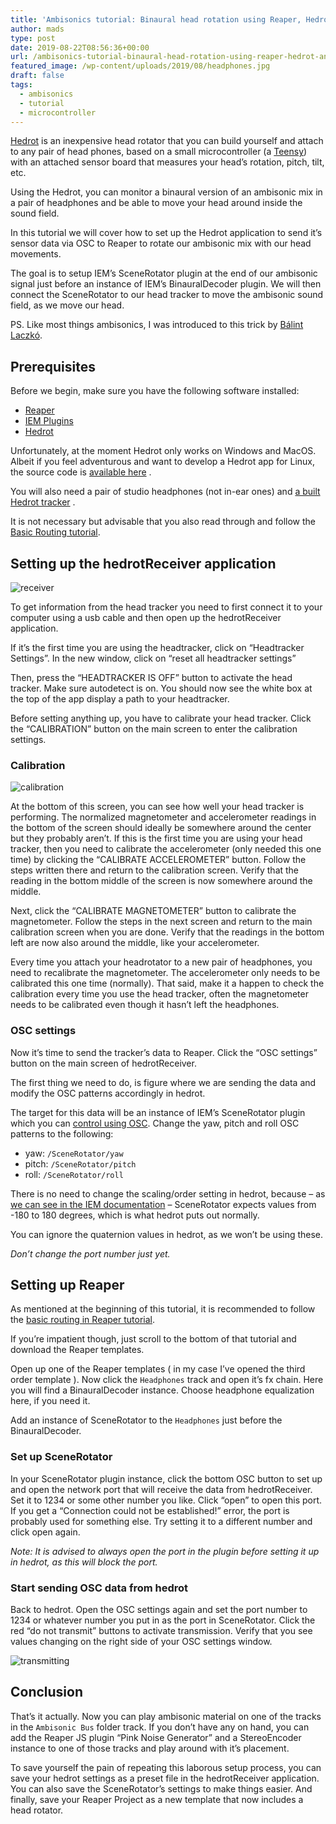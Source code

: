 ```yaml
---
title: 'Ambisonics tutorial: Binaural head rotation using Reaper, Hedrot and IEM Plugins'
author: mads
type: post
date: 2019-08-22T08:56:36+00:00
url: /ambisonics-tutorial-binaural-head-rotation-using-reaper-hedrot-and-iem-plugins/
featured_image: /wp-content/uploads/2019/08/headphones.jpg
draft: false
tags:
  - ambisonics
  - tutorial
  - microcontroller
---
```

[Hedrot][1] is an inexpensive head rotator that you can build yourself and attach to any pair of head phones, based on a small microcontroller (a [Teensy][2]) with an attached sensor board that measures your head&#8217;s rotation, pitch, tilt, etc.

Using the Hedrot, you can monitor a binaural version of an ambisonic mix in a pair of headphones and be able to move your head around inside the sound field.

In this tutorial we will cover how to set up the Hedrot application to send it&#8217;s sensor data via OSC to Reaper to rotate our ambisonic mix with our head movements.

The goal is to setup IEM&#8217;s SceneRotator plugin at the end of our ambisonic signal just before an instance of IEM&#8217;s BinauralDecoder plugin. We will then connect the SceneRotator to our head tracker to move the ambisonic sound field, as we move our head.

PS. Like most things ambisonics, I was introduced to this trick by [Bálint Laczkó][3].

## Prerequisites

Before we begin, make sure you have the following software installed:

  * [Reaper][4]
  * [IEM Plugins][5]
  * [Hedrot][6]

Unfortunately, at the moment Hedrot only works on Windows and MacOS. Albeit if you feel adventurous and want to develop a Hedrot app for Linux, the source code is [available here][6] .

You will also need a pair of studio headphones (not in-ear ones) and  [a built Hedrot tracker][6] .

It is not necessary but advisable that you also read through and follow the [Basic Routing tutorial][7].

## Setting up the hedrotReceiver application

![receiver](/img/small/hedrotReceiver.png)

To get information from the head tracker you need to first connect it to your computer using a usb cable and then open up the hedrotReceiver application.

If it&#8217;s the first time you are using the headtracker, click on &#8220;Headtracker Settings&#8221;. In the new window, click on &#8220;reset all headtracker settings&#8221;

Then, press the &#8220;HEADTRACKER IS OFF&#8221; button to activate the head tracker. Make sure autodetect is on. You should now see the white box at the top of the app display a path to your headtracker.

Before setting anything up, you have to calibrate your head tracker. Click the &#8220;CALIBRATION&#8221; button on the main screen to enter the calibration settings.

### Calibration
![calibration](/img/small/calibrationScreen.png)


At the bottom of this screen, you can see how well your head tracker is performing. The normalized magnetometer and accelerometer readings in the bottom of the screen should ideally be somewhere around the center but they probably aren&#8217;t. If this is the first time you are using your head tracker, then you need to calibrate the accelerometer (only needed this one time) by clicking the &#8220;CALIBRATE ACCELEROMETER&#8221; button. Follow the steps written there and return to the calibration screen. Verify that the reading in the bottom middle of the screen is now somewhere around the middle.

Next, click the &#8220;CALIBRATE MAGNETOMETER&#8221; button to calibrate the magnetometer. Follow the steps in the next screen and return to the main calibration screen when you are done. Verify that the readings in the bottom left are now also around the middle, like your accelerometer.

Every time you attach your headrotator to a new pair of headphones, you need to recalibrate the magnetometer. The accelerometer only needs to be calibrated this one time (normally). That said, make it a happen to check the calibration every time you use the head tracker, often the magnetometer needs to be calibrated even though it hasn&#8217;t left the headphones.

### OSC settings

Now it&#8217;s time to send the tracker&#8217;s data to Reaper. Click the &#8220;OSC settings&#8221; button on the main screen of hedrotReceiver.

The first thing we need to do, is figure where we are sending the data and modify the OSC patterns accordingly in hedrot.

The target for this data will be an instance of IEM&#8217;s SceneRotator plugin which you can [control using OSC][10]. Change the yaw, pitch and roll OSC patterns to the following:

  * yaw: `/SceneRotator/yaw`
  * pitch: `/SceneRotator/pitch`
  * roll: `/SceneRotator/roll`

There is no need to change the scaling/order setting in hedrot, because – as [we can see in the IEM documentation][10] – SceneRotator expects values from -180 to 180 degrees, which is what hedrot puts out normally.

You can ignore the quaternion values in hedrot, as we won&#8217;t be using these.

_Don&#8217;t change the port number just yet._

## Setting up Reaper

As mentioned at the beginning of this tutorial, it is recommended to follow the [basic routing in Reaper tutorial][7].

If you&#8217;re impatient though, just scroll to the bottom of that tutorial and download the Reaper templates.

Open up one of the Reaper templates ( in my case I&#8217;ve opened the third order template ). Now click the `Headphones` track and open it&#8217;s fx chain. Here you will find a BinauralDecoder instance. Choose headphone equalization here, if you need it.

Add an instance of SceneRotator to the `Headphones` just before the BinauralDecoder.

### Set up SceneRotator

In your SceneRotator plugin instance, click the bottom OSC button to set up and open the network port that will receive the data from hedrotReceiver. Set it to 1234 or some other number you like. Click &#8220;open&#8221; to open this port. If you get a &#8220;Connection could not be established!&#8221; error, the port is probably used for something else. Try setting it to a different number and click open again.

_Note: It is advised to always open the port in the plugin before setting it up in hedrot, as this will block the port._

### Start sending OSC data from hedrot

Back to hedrot. Open the OSC settings again and set the port number to 1234 or whatever number you put in as the port in SceneRotator. Click the red &#8220;do not transmit&#8221; buttons to activate transmission. Verify that you see values changing on the right side of your OSC settings window.

![transmitting](/img/small/transmitting.png)


## Conclusion

That&#8217;s it actually. Now you can play ambisonic material on one of the tracks in the `Ambisonic Bus` folder track. If you don&#8217;t have any on hand, you can add the Reaper JS plugin &#8220;Pink Noise Generator&#8221; and a StereoEncoder instance to one of those tracks and play around with it&#8217;s placement.

To save yourself the pain of repeating this laborous setup process, you can save your hedrot settings as a preset file in the hedrotReceiver application. You can also save the SceneRotator&#8217;s settings to make things easier. And finally, save your Reaper Project as a new template that now includes a head rotator.

 [1]: https://abaskind.github.io/hedrot/
 [2]: https://www.pjrc.com/teensy/
 [3]: https://github.com/balintlaczko
 [4]: http://reaper.fm
 [5]: https://plugins.iem.at/
 [6]: https://github.com/abaskind/hedrot
 [7]: https://plugins.iem.at/docs/tutorial_basicrouting/
 [8]: https://www.madskjeldgaard.dk/wp-content/uploads/2019/08/hedrotReceiver.png
 [10]: https://plugins.iem.at/docs/osc/
